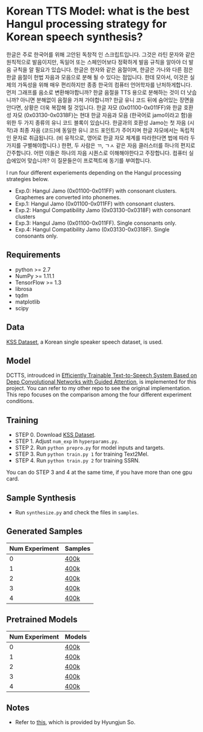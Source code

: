 # Korean TTS Model: what is the best Hangul processing strategy for Korean speech synthesis?

한글은 주로 한국어를 위해 고안된 독창적 인 스크립트입니다. 
그것은 라틴 문자와 같은 원칙적으로 발음이지만, 독일어 또는 스페인어보다 정확하게 발음 규칙을 알아야 더 발음 규칙을 알 필요가 있습니다. 
한글은 한자와 같은 음절이며, 한글은 가나와 다른 점은 한글 음절이 헌법 자음과 모음으로 분해 될 수 있다는 점입니다. 
한데 모아서, 이것은 실제의 가독성을 위해 매우 편리하지만 종종 한국의 컴퓨터 언어학자를 난처하게합니다. 
먼저 그래프를 음소로 변환해야합니까? 한글 음절을 TTS 용으로 분해하는 것이 더 낫습니까? 아니면 분해없이 음절을 가져 가야합니까? 
한글 유니 코드 뒤에 숨어있는 장면을 안다면, 상황은 더욱 복잡해 질 것입니다.
한글 자모 (0x01100-0x011FF)와 한글 호환성 자모 (0x03130-0x0318F)는 현대 한글 자음과 모음 (한국어로 jamo이라고 함)을위한 두 가지 종류의 유니 코드 블록이 있습니다. 
한글과의 호환성 Jamo는 첫 자음 (시작)과 최종 자음 (코드)에 동일한 유니 코드 포인트가 주어지며 한글 자모에서는 독립적 인 문자로 취급됩니다. 
(비 유적으로, 영어로 한글 자모 체계를 따라한다면 법에 따라 두 가지를 구별해야합니다.) 한편, 두 사람은 ㄲ, ㄱㅅ 같은 자음 클러스터를 하나의 편지로 간주합니다. 
어떤 이들은 하나의 자음 시퀀스로 이해해야한다고 주장합니다. 컴퓨터 실습에있어 맞습니까? 이 질문들은이 프로젝트에 동기를 부여합니다.

I run four different experiements depending on the Hangul processing strategies below.

* Exp.0: Hangul Jamo (0x01100-0x011FF) with consonant clusters. Graphemes are converted into phonemes.
* Exp.1: Hangul Jamo (0x01100-0x011FF) with consonant clusters.
* Exp.2: Hangul Compatibility Jamo (0x03130-0x0318F) with consonant clusters
* Exp.3: Hangul Jamo (0x01100-0x011FF). Single consonants only.
* Exp.4: Hangul Compatibility Jamo (0x03130-0x0318F). Single consonants only.

## Requirements
  * python >= 2.7
  * NumPy >= 1.11.1
  * TensorFlow >= 1.3
  * librosa
  * tqdm
  * matplotlib
  * scipy

## Data

[KSS Dataset](https://www.kaggle.com/bryanpark/korean-single-speaker-speech-dataset/version/2), a Korean single speaker speech dataset, is used.

## Model
DCTTS, introudced in [Efficiently Trainable Text-to-Speech System Based on Deep Convolutional Networks with Guided Attention](https://arxiv.org/abs/1710.08969), is implemented for this project.
You can refer to my other repo to see the original implementation. This repo focuses on the comparison among the four different experiment conditions.

## Training
  * STEP 0. Download [KSS Dataset](https://www.kaggle.com/bryanpark/korean-single-speaker-speech-dataset).
  * STEP 1. Adjust `num_exp` in `hyperparams.py`.
  * STEP 2. Run `python prepro.py` for model inputs and targets.
  * STEP 3. Run `python train.py 1` for training Text2Mel.
  * STEP 4. Run `python train.py 2` for training SSRN.

You can do STEP 3 and 4 at the same time, if you have more than one gpu card.


## Sample Synthesis
  * Run `synthesize.py` and check the files in `samples`.

## Generated Samples

| Num Experiment       | Samples |
| :----- |:-------------|
| 0      | [400k](https://soundcloud.com/kyubyong-park/sets/kss_exp0)|
| 1      | [400k](https://soundcloud.com/kyubyong-park/sets/kss_exp1)|
| 2      | [400k](https://soundcloud.com/kyubyong-park/sets/kss_exp2)|
| 3| [400k](https://soundcloud.com/kyubyong-park/sets/kss_ex3)|
|4 | [400k](https://soundcloud.com/kyubyong-park/sets/kss_exp4)|

## Pretrained Models

| Num Experiment       | Models |
| :----- |:-------------|
| 0      | [400k](https://www.dropbox.com/s/ipt17hoo4lj56xg/exp0.zip?dl=0)|
| 1      | [400k](https://www.dropbox.com/s/q133hrwyyvudl65/exp1.zip?dl=0)|
| 2      | [400k](https://www.dropbox.com/s/vaz0tb5l8gwfvd0/exp2.zip?dl=0)|
| 3| [400k](https://www.dropbox.com/s/iy7v2zzqguw1q18/exp3.zip?dl=0)|
|4 | [400k](https://www.dropbox.com/s/qtxiss3jk0hjbap/exp4.zip?dl=0)|

## Notes

  * Refer to [this](https://github.com/Kyubyong/kss/blob/master/graph2pron_statistics.md), which is provided by Hyungjun So.
